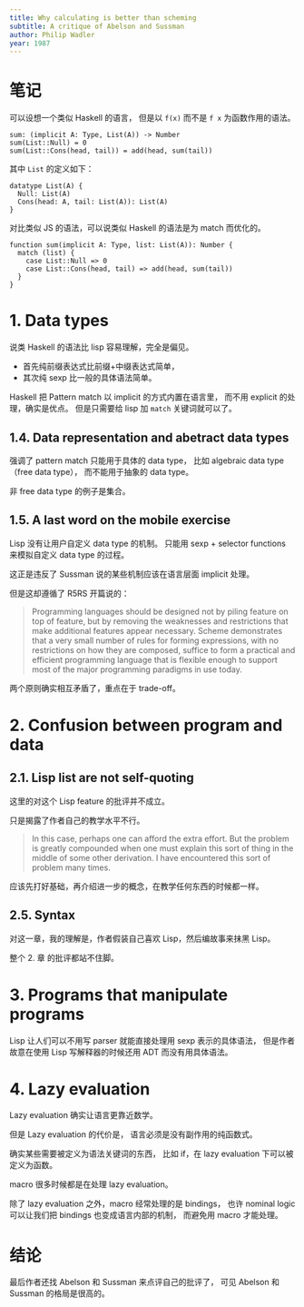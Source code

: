```yaml
---
title: Why calculating is better than scheming
subtitle: A critique of Abelson and Sussman
author: Philip Wadler
year: 1987
---
```


# 笔记

可以设想一个类似 Haskell 的语言，
但是以 `f(x)` 而不是 `f x` 为函数作用的语法。

```cicada
sum: (implicit A: Type, List(A)) -> Number
sum(List::Null) = 0
sum(List::Cons(head, tail)) = add(head, sum(tail))
```

其中 `List` 的定义如下：

```cicada
datatype List(A) {
  Null: List(A)
  Cons(head: A, tail: List(A)): List(A)
}
```

对比类似 JS 的语法，可以说类似 Haskell 的语法是为 match 而优化的。

```cicada
function sum(implicit A: Type, list: List(A)): Number {
  match (list) {
    case List::Null => 0
    case List::Cons(head, tail) => add(head, sum(tail))
  }
}
```

# 1. Data types

说类 Haskell 的语法比 lisp 容易理解，完全是偏见。

- 首先纯前缀表达式比前缀+中缀表达式简单，
- 其次纯 sexp 比一般的具体语法简单。

Haskell 把 Pattern match 以 implicit 的方式内置在语言里，
而不用 explicit 的处理，确实是优点。
但是只需要给 lisp 加 `match` 关键词就可以了。

## 1.4. Data representation and abetract data types

强调了 pattern match 只能用于具体的 data type，
比如 algebraic data type（free data type），
而不能用于抽象的 data type。

非 free data type 的例子是集合。

## 1.5. A last word on the mobile exercise

Lisp 没有让用户自定义 data type 的机制。
只能用 sexp + selector functions 来模拟自定义 data type 的过程。

这正是违反了 Sussman 说的某些机制应该在语言层面 implicit 处理。

但是这却遵循了 R5RS 开篇说的：

> Programming languages should be designed not by piling feature on
> top of feature, but by removing the weaknesses and restrictions that
> make additional features appear necessary. Scheme demonstrates that
> a very small number of rules for forming expressions, with no
> restrictions on how they are composed, suffice to form a practical
> and efficient programming language that is flexible enough to
> support most of the major programming paradigms in use today.

两个原则确实相互矛盾了，重点在于 trade-off。

# 2. Confusion between program and data

## 2.1. Lisp list are not self-quoting

这里的对这个 Lisp feature 的批评并不成立。

只是揭露了作者自己的教学水平不行。

> In this case, perhaps one can afford the extra effort. But the
> problem is greatly compounded when one must explain this sort of
> thing in the middle of some other derivation. I have encountered
> this sort of problem many times.

应该先打好基础，再介绍进一步的概念，在教学任何东西的时候都一样。

## 2.5. Syntax

对这一章，我的理解是，作者假装自己喜欢 Lisp，然后编故事来抹黑 Lisp。

整个 2. 章 的批评都站不住脚。

# 3. Programs that manipulate programs

Lisp 让人们可以不用写 parser 就能直接处理用 sexp 表示的具体语法，
但是作者故意在使用 Lisp 写解释器的时候还用 ADT 而没有用具体语法。

# 4. Lazy evaluation

Lazy evaluation 确实让语言更靠近数学。

但是 Lazy evaluation 的代价是，
语言必须是没有副作用的纯函数式。

确实某些需要被定义为语法关键词的东西，
比如 if，在 lazy evaluation 下可以被定义为函数。

macro 很多时候都是在处理 lazy evaluation。

除了 lazy evaluation 之外，macro 经常处理的是 bindings，
也许 nominal logic 可以让我们把 bindings 也变成语言内部的机制，
而避免用 macro 才能处理。

# 结论

最后作者还找 Abelson 和 Sussman 来点评自己的批评了，
可见 Abelson 和 Sussman 的格局是很高的。
